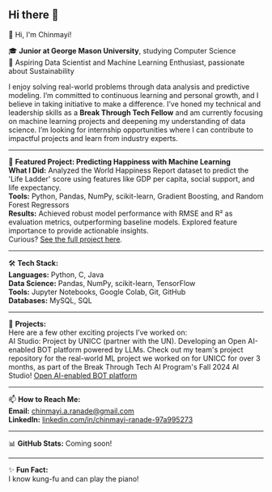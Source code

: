 ## Hi there 👋  
👋 Hi, I'm Chinmayi!  

🎓 **Junior at George Mason University**, studying Computer Science  
🔭 Aspiring Data Scientist and Machine Learning Enthusiast, passionate about Sustainability  

I enjoy solving real-world problems through data analysis and predictive modeling. I’m committed to continuous learning and personal growth, and I believe in taking initiative to make a difference. I’ve honed my technical and leadership skills as a **Break Through Tech Fellow** and am currently focusing on machine learning projects and deepening my understanding of data science. I’m looking for internship opportunities where I can contribute to impactful projects and learn from industry experts.

---

🎯 **Featured Project: Predicting Happiness with Machine Learning**  
**What I Did:** Analyzed the World Happiness Report dataset to predict the 'Life Ladder' score using features like GDP per capita, social support, and life expectancy.  
**Tools:** Python, Pandas, NumPy, scikit-learn, Gradient Boosting, and Random Forest Regressors  
**Results:** Achieved robust model performance with RMSE and R² as evaluation metrics, outperforming baseline models. Explored feature importance to provide actionable insights.  
Curious? [See the full project here](https://github.com/ChinmayiRanade/Cornell-ML-Project-Portfolio).  

---

🛠 **Tech Stack:**  
**Languages:** Python, C, Java  
**Data Science:** Pandas, NumPy, scikit-learn, TensorFlow  
**Tools:** Jupyter Notebooks, Google Colab, Git, GitHub  
**Databases:** MySQL, SQL 

---

🚀 **Projects:**  
Here are a few other exciting projects I’ve worked on:  
AI Studio: Project by UNICC (partner with the UN). Developing an Open AI-enabled BOT platform powered by LLMs. Check out my team's project repository for the real-world ML project we worked on for UNICC for over 3 months, as part of the Break Through Tech AI Program's Fall 2024 AI Studio!
[Open AI-enabled BOT platform](https://github.com/lucyking140/ai-studio-unicc)


---

📫 **How to Reach Me:**  
**Email:** chinmayi.a.ranade@gmail.com  
**LinkedIn:** [linkedin.com/in/chinmayi-ranade-97a995273](https://www.linkedin.com/in/chinmayi-ranade-97a995273/)

---

📊 **GitHub Stats:** Coming soon!  

---

✨ **Fun Fact:**  
I know kung-fu and can play the piano!
